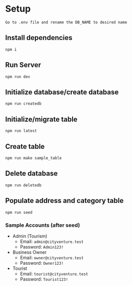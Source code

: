 
# Setup

    Go to .env file and rename the DB_NAME to desired name

## Install dependencies

    npm i

## Run Server

    npm run dev

## Initialize database/create database

    npm run createdb

## Initialize/migrate table

    npm run latest

## Create table

    npm run make sample_table

## Delete database

    npm run deletedb

## Populate address and category table

    npm run seed

### Sample Accounts (after seed)

- Admin (Tourism)
    - Email: `admin@cityventure.test`
    - Password: `Admin123!`
- Business Owner
    - Email: `owner@cityventure.test`
    - Password: `Owner123!`
- Tourist
    - Email: `tourist@cityventure.test`
    - Password: `Tourist123!`
    